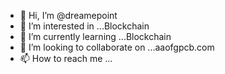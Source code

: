 - 👋 Hi, I’m @dreamepoint
- 👀 I’m interested in ...Blockchain
- 🌱 I’m currently learning ...Blockchain
- 💞️ I’m looking to collaborate on ...aaofgpcb.com
- 📫 How to reach me ...

<!---
dreamepoint/dreamepoint is a ✨ special ✨ repository because its `README.md` (this file) appears on your GitHub profile.
You can click the Preview link to take a look at your changes.
--->
